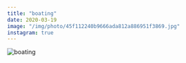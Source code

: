```yaml
---
title: "boating"
date: 2020-03-19
image: "/img/photo/45f112240b9666ada812a886951f3869.jpg"
instagram: true
---
```


![boating](/img/photo/45f112240b9666ada812a886951f3869.jpg)
